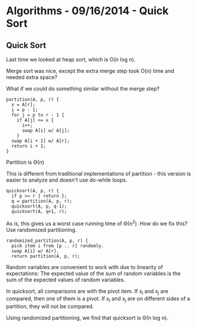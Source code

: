 # Algorithms - 09/16/2014 - Quick Sort

## Quick Sort
Last time we looked at heap sort, which is O(n log n).

Merge sort was nice, except the extra merge step took O(n) time and needed extra
space?

What if we could do something similar without the merge step?

```
partition(A, p, r) {
  x = A[r];
  i = p - 1;
  for j = p to r - 1 {
    if A[j] <= x {
      i++;
      swap A[i] w/ A[j];
    }
  swap A[i + 1] w/ A[r];
  return i + 1;
}
```

Partition is &Theta;(n)

This is different from traditional implementations of partition - this version
is easier to analyze and doesn't use do-while loops.

```
quicksort(A, p, r) {
  if p >= r { return };
  q = partition(A, p, r);
  quicksort(A, p, q-1);
  quicksort(A, q+1, r);
```

As is, this gives us a worst case running time of &Theta;(n<sup>2</sup>). How do
we fix this? Use randomized partitioning.

```
randomized_partition(A, p, r) {
  pick item i from [p .. r] randomly.
  swap A[i] w/ A[r].
  return partition(A, p, r);
```

Random variables are convenient to work with due to linearity of expectations:
The expected value of the sum of random variables is the sum of the expected
values of random variables.

In quicksort, all comparisons are with the pivot item. If x<sub>i</sub> and
x<sub>j</sub> are compared, then one of them is a pivot. If x<sub>i</sub> and
x<sub>j</sub> are on different sides of a partition, they will not be compared.

Using randomized partitioning, we find that quicksort is &Theta;(n log n).
